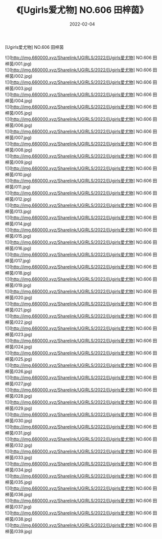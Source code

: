 ﻿---
layout: post
title:  《[Ugirls爱尤物] NO.606 田梓茵》
date:   2022-02-04
img: http://img.660000.xyz/Sharelink/UGIRLS/2022/[Ugirls爱尤物] NO.606 田梓茵/000.jpg
categories: [美女, 清纯, 唯美]
---

[Ugirls爱尤物] NO.606 田梓茵

 ![](http://img.660000.xyz/Sharelink/UGIRLS/2022/[Ugirls爱尤物] NO.606 田梓茵/001.jpg) <br>![](http://img.660000.xyz/Sharelink/UGIRLS/2022/[Ugirls爱尤物] NO.606 田梓茵/002.jpg) <br>![](http://img.660000.xyz/Sharelink/UGIRLS/2022/[Ugirls爱尤物] NO.606 田梓茵/003.jpg) <br>![](http://img.660000.xyz/Sharelink/UGIRLS/2022/[Ugirls爱尤物] NO.606 田梓茵/004.jpg) <br>![](http://img.660000.xyz/Sharelink/UGIRLS/2022/[Ugirls爱尤物] NO.606 田梓茵/005.jpg) <br>![](http://img.660000.xyz/Sharelink/UGIRLS/2022/[Ugirls爱尤物] NO.606 田梓茵/006.jpg) <br>![](http://img.660000.xyz/Sharelink/UGIRLS/2022/[Ugirls爱尤物] NO.606 田梓茵/007.jpg) <br>![](http://img.660000.xyz/Sharelink/UGIRLS/2022/[Ugirls爱尤物] NO.606 田梓茵/008.jpg) <br>![](http://img.660000.xyz/Sharelink/UGIRLS/2022/[Ugirls爱尤物] NO.606 田梓茵/009.jpg) <br>![](http://img.660000.xyz/Sharelink/UGIRLS/2022/[Ugirls爱尤物] NO.606 田梓茵/010.jpg) <br>![](http://img.660000.xyz/Sharelink/UGIRLS/2022/[Ugirls爱尤物] NO.606 田梓茵/011.jpg) <br>![](http://img.660000.xyz/Sharelink/UGIRLS/2022/[Ugirls爱尤物] NO.606 田梓茵/012.jpg) <br>![](http://img.660000.xyz/Sharelink/UGIRLS/2022/[Ugirls爱尤物] NO.606 田梓茵/013.jpg) <br>![](http://img.660000.xyz/Sharelink/UGIRLS/2022/[Ugirls爱尤物] NO.606 田梓茵/014.jpg) <br>![](http://img.660000.xyz/Sharelink/UGIRLS/2022/[Ugirls爱尤物] NO.606 田梓茵/015.jpg) <br>![](http://img.660000.xyz/Sharelink/UGIRLS/2022/[Ugirls爱尤物] NO.606 田梓茵/016.jpg) <br>![](http://img.660000.xyz/Sharelink/UGIRLS/2022/[Ugirls爱尤物] NO.606 田梓茵/017.jpg) <br>![](http://img.660000.xyz/Sharelink/UGIRLS/2022/[Ugirls爱尤物] NO.606 田梓茵/018.jpg) <br>![](http://img.660000.xyz/Sharelink/UGIRLS/2022/[Ugirls爱尤物] NO.606 田梓茵/019.jpg) <br>![](http://img.660000.xyz/Sharelink/UGIRLS/2022/[Ugirls爱尤物] NO.606 田梓茵/020.jpg) <br>![](http://img.660000.xyz/Sharelink/UGIRLS/2022/[Ugirls爱尤物] NO.606 田梓茵/021.jpg) <br>![](http://img.660000.xyz/Sharelink/UGIRLS/2022/[Ugirls爱尤物] NO.606 田梓茵/022.jpg) <br>![](http://img.660000.xyz/Sharelink/UGIRLS/2022/[Ugirls爱尤物] NO.606 田梓茵/023.jpg) <br>![](http://img.660000.xyz/Sharelink/UGIRLS/2022/[Ugirls爱尤物] NO.606 田梓茵/024.jpg) <br>![](http://img.660000.xyz/Sharelink/UGIRLS/2022/[Ugirls爱尤物] NO.606 田梓茵/025.jpg) <br>![](http://img.660000.xyz/Sharelink/UGIRLS/2022/[Ugirls爱尤物] NO.606 田梓茵/026.jpg) <br>![](http://img.660000.xyz/Sharelink/UGIRLS/2022/[Ugirls爱尤物] NO.606 田梓茵/027.jpg) <br>![](http://img.660000.xyz/Sharelink/UGIRLS/2022/[Ugirls爱尤物] NO.606 田梓茵/028.jpg) <br>![](http://img.660000.xyz/Sharelink/UGIRLS/2022/[Ugirls爱尤物] NO.606 田梓茵/029.jpg) <br>![](http://img.660000.xyz/Sharelink/UGIRLS/2022/[Ugirls爱尤物] NO.606 田梓茵/030.jpg) <br>![](http://img.660000.xyz/Sharelink/UGIRLS/2022/[Ugirls爱尤物] NO.606 田梓茵/031.jpg) <br>![](http://img.660000.xyz/Sharelink/UGIRLS/2022/[Ugirls爱尤物] NO.606 田梓茵/032.jpg) <br>![](http://img.660000.xyz/Sharelink/UGIRLS/2022/[Ugirls爱尤物] NO.606 田梓茵/033.jpg) <br>![](http://img.660000.xyz/Sharelink/UGIRLS/2022/[Ugirls爱尤物] NO.606 田梓茵/034.jpg) <br>![](http://img.660000.xyz/Sharelink/UGIRLS/2022/[Ugirls爱尤物] NO.606 田梓茵/035.jpg) <br>![](http://img.660000.xyz/Sharelink/UGIRLS/2022/[Ugirls爱尤物] NO.606 田梓茵/036.jpg) <br>![](http://img.660000.xyz/Sharelink/UGIRLS/2022/[Ugirls爱尤物] NO.606 田梓茵/037.jpg) <br>![](http://img.660000.xyz/Sharelink/UGIRLS/2022/[Ugirls爱尤物] NO.606 田梓茵/038.jpg) <br>![](http://img.660000.xyz/Sharelink/UGIRLS/2022/[Ugirls爱尤物] NO.606 田梓茵/039.jpg) <br>